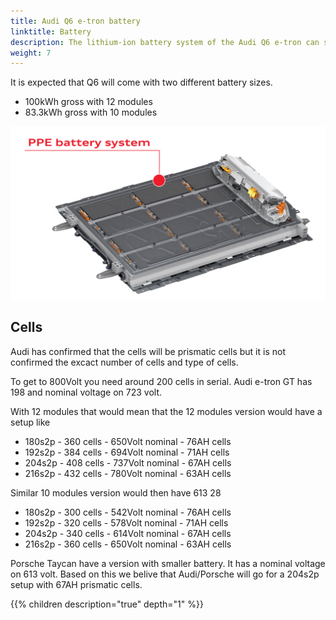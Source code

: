 ```yaml
---
title: Audi Q6 e-tron battery
linktitle: Battery
description: The lithium-ion battery system of the Audi Q6 e-tron can store up 100 kWh of energy and uses 800 volt system.
weight: 7
---
```


It is expected that Q6 will come with two different battery sizes.

- 100kWh gross with 12 modules
- 83.3kWh gross with 10 modules

![Battery](battery.png "100Kwh gross pack, 12 modules")

## Cells

Audi has confirmed that the cells will be prismatic cells but it is not confirmed the excact number of cells and type of cells.

To get to 800Volt you need around 200 cells in serial. Audi e-tron GT has 198 and nominal voltage on 723 volt.

With 12 modules that would mean that the 12 modules version would have a setup like

- 180s2p - 360 cells - 650Volt nominal - 76AH cells
- 192s2p - 384 cells - 694Volt nominal - 71AH cells
- 204s2p - 408 cells - 737Volt nominal - 67AH cells
- 216s2p - 432 cells - 780Volt nominal - 63AH cells

Similar 10 modules version would then have  613 28

- 180s2p - 300 cells - 542Volt nominal - 76AH cells
- 192s2p - 320 cells - 578Volt nominal - 71AH cells
- 204s2p - 340 cells - 614Volt nominal - 67AH cells
- 216s2p - 360 cells - 650Volt nominal - 63AH cells

Porsche Taycan have a version with smaller battery. It has a nominal voltage on 613 volt.
Based on this we belive that Audi/Porsche will go for a 204s2p setup with 67AH prismatic cells.

{{% children description="true" depth="1" %}}
